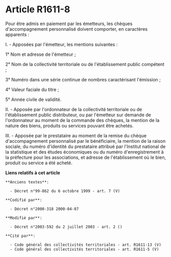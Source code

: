 # Article R1611-8

Pour être admis en paiement par les émetteurs, les chèques d'accompagnement personnalisé doivent comporter, en caractères
apparents :

I. - Apposées par l'émetteur, les mentions suivantes :

1° Nom et adresse de l'émetteur ;

2° Nom de la collectivité territoriale ou de l'établissement public compétent ;

3° Numéro dans une série continue de nombres caractérisant l'émission ;

4° Valeur faciale du titre ;

5° Année civile de validité.

II. - Apposée par l'ordonnateur de la collectivité territoriale ou de l'établissement public distributeur, ou par l'émetteur
sur demande de l'ordonnateur au moment de la commande des chèques, la mention de la nature des biens, produits ou services
pouvant être achetés.

III. - Apposée par le prestataire au moment de la remise du chèque d'accompagnement personnalisé par le bénéficiaire, la
mention de la raison sociale, du numéro d'identité du prestataire attribué par l'Institut national de la statistique et des
études économiques ou du numéro d'enregistrement à la préfecture pour les associations, et adresse de l'établissement où le
bien, produit ou service a été acheté.

**Liens relatifs à cet article**

	**Anciens textes**:

	  - Décret n°99-862 du 6 octobre 1999 - art. 7 (V)

	**Codifié par**:

	  - Décret n°2000-318 2000-04-07

	**Modifié par**:

	  - Décret n°2003-592 du 2 juillet 2003 - art. 2 ()

	**Cité par**:

	  - Code général des collectivités territoriales - art. R1611-13 (V)
	  - Code général des collectivités territoriales - art. R1611-5 (V)
